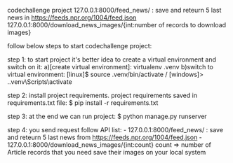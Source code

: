 codechallenge project
127.0.0.1:8000/feed_news/ : save and reteurn 5 last news in https://feeds.npr.org/1004/feed.json
127.0.0.1:8000/download_news_images/{int:number of records to download images}


follow below steps to start codechallenge project:

step 1:
    to start project it's better idea to create a virtual environment and switch on it:
        a)[create virtual environment]: virtualenv .venv
        b)switch to virtual environment: [linux]$ source .venv/bin/activate / [windows]> .\.venv\Scripts\activate

step 2:
    install project requirements. project requirements saved in requirements.txt file:
    $ pip install -r requirements.txt

step 3:
    at the end we can run project:
    $ python manage.py runserver

step 4:
    you send request follow API list:
        - 127.0.0.1:8000/feed_news/ : save and reteurn 5 last news from https://feeds.npr.org/1004/feed.json
        - 127.0.0.1:8000/download_news_images/{int:count}
        count => number of Article records that you need save their images on your local system

